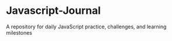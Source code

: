 # Javascript-Journal
A repository for daily JavaScript practice, challenges, and learning milestones
